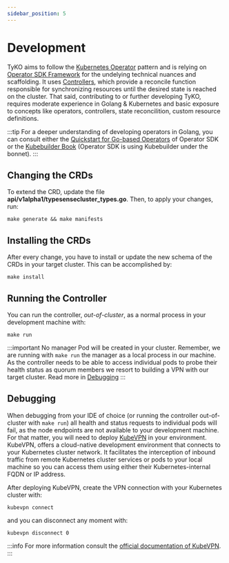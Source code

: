 ```yaml
---
sidebar_position: 5
---
```


# Development

TyKO aims to follow the [Kubernetes Operator](https://kubernetes.io/docs/concepts/extend-kubernetes/operator/) pattern and is relying on [Operator SDK Framework](https://sdk.operatorframework.io/) for the undelying technical nuances and scaffolding. It uses [Controllers](https://kubernetes.io/docs/concepts/architecture/controller/), which provide a reconcile function responsible for synchronizing resources until the desired state is reached on the cluster. That said, contributing to or further developing TyKO, requires moderate experience in Golang & Kubernetes and basic exposure to concepts like operators, controllers, state reconcilition, custom resource definitions.

:::tip
For a deeper understanding of developing operators in Golang, you can consult either the [Quickstart for Go-based Operators](https://sdk.operatorframework.io/docs/building-operators/golang/quickstart/) of Operator SDK or the [Kubebuilder Book](https://book.kubebuilder.io/) (Operator SDK is using Kubebuilder under the bonnet).
:::

## Changing the CRDs

To extend the CRD, update the file **api/v1alpha1/typesensecluster_types.go**. Then, to apply your changes, run:

```shell
make generate && make manifests
```

## Installing the CRDs

After every change, you have to install or update the new schema of the CRDs in your target cluster. This can be accomplished by:

```shell
make install
```

## Running the Controller

You can run the controller, *out-of-cluster*, as a normal process in your development machine with:

```shell
make run
```

:::important
No manager Pod will be created in your cluster. Remember, we are running with `make run` the manager as a local process in our machine. As the controller needs to be able to access individual pods to probe their health status as quorum members we resort to building a VPN with our target cluster. Read more in [Debugging](#debugging)
:::

## Debugging

When debugging from your IDE of choice (or running the controller out-of-cluster with `make run`) all health and status requests to individual pods will fail, as the node endpoints are not available to your development machine. For that matter, you will need to deploy [KubeVPN](https://github.com/KubeNetworks/kubevpn) in your environment. KubeVPN, offers a cloud-native development environment that connects to your Kubernetes cluster network. It facilitates the interception of inbound traffic from remote Kubernetes cluster services or pods to your local machine so you can access them using either their Kubernetes-internal FQDN or IP address.

After deploying KubeVPN, create the VPN connection with your Kubernetes cluster with:

```shell
kubevpn connect
```

and you can disconnect any moment with:

```shell
kubevpn disconnect 0
```

:::info
For more information consult the [official documentation of KubeVPN](https://kubevpn.dev/).
:::
